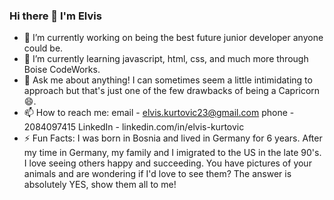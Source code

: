 ### Hi there 👋 I'm Elvis



- 🔭 I’m currently working on being the best future junior developer anyone could be.
- 🌱 I’m currently learning javascript, html, css, and much more through Boise CodeWorks.
- 💬 Ask me about anything! I can sometimes seem a little intimidating to approach but that's just one of the few drawbacks of being a Capricorn 😄.
- 📫 How to reach me: email - elvis.kurtovic23@gmail.com   phone - 2084097415   LinkedIn - linkedin.com/in/elvis-kurtovic
- ⚡ Fun Facts: I was born in Bosnia and lived in Germany for 6 years. After my time in Germany, my family and I imigrated to the US in the late 90's. I love seeing others happy and succeeding. You have pictures of your animals and are wondering if I'd love to see them? The answer is absolutely YES, show them all to me!

